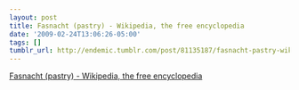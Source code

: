 ```yaml
---
layout: post
title: Fasnacht (pastry) - Wikipedia, the free encyclopedia
date: '2009-02-24T13:06:26-05:00'
tags: []
tumblr_url: http://endemic.tumblr.com/post/81135187/fasnacht-pastry-wikipedia-the-free
---
```

[Fasnacht (pastry) - Wikipedia, the free encyclopedia](http://en.wikipedia.org/wiki/Fasnachts)  
